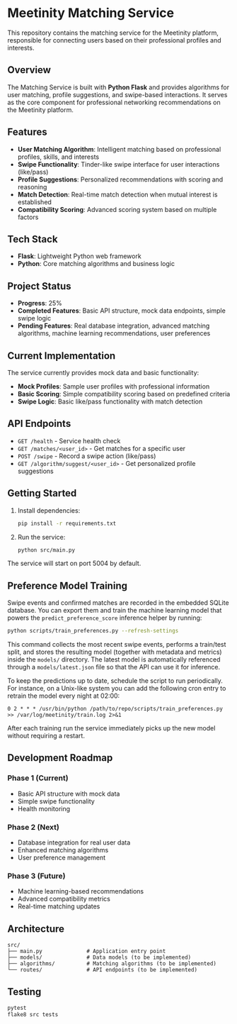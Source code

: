 # Meetinity Matching Service

This repository contains the matching service for the Meetinity platform, responsible for connecting users based on their professional profiles and interests.

## Overview

The Matching Service is built with **Python Flask** and provides algorithms for user matching, profile suggestions, and swipe-based interactions. It serves as the core component for professional networking recommendations on the Meetinity platform.

## Features

- **User Matching Algorithm**: Intelligent matching based on professional profiles, skills, and interests
- **Swipe Functionality**: Tinder-like swipe interface for user interactions (like/pass)
- **Profile Suggestions**: Personalized recommendations with scoring and reasoning
- **Match Detection**: Real-time match detection when mutual interest is established
- **Compatibility Scoring**: Advanced scoring system based on multiple factors

## Tech Stack

- **Flask**: Lightweight Python web framework
- **Python**: Core matching algorithms and business logic

## Project Status

- **Progress**: 25%
- **Completed Features**: Basic API structure, mock data endpoints, simple swipe logic
- **Pending Features**: Real database integration, advanced matching algorithms, machine learning recommendations, user preferences

## Current Implementation

The service currently provides mock data and basic functionality:

- **Mock Profiles**: Sample user profiles with professional information
- **Basic Scoring**: Simple compatibility scoring based on predefined criteria
- **Swipe Logic**: Basic like/pass functionality with match detection

## API Endpoints

- `GET /health` - Service health check
- `GET /matches/<user_id>` - Get matches for a specific user
- `POST /swipe` - Record a swipe action (like/pass)
- `GET /algorithm/suggest/<user_id>` - Get personalized profile suggestions

## Getting Started

1. Install dependencies:
   ```bash
   pip install -r requirements.txt
   ```

2. Run the service:
   ```bash
   python src/main.py
   ```

The service will start on port 5004 by default.

## Preference Model Training

Swipe events and confirmed matches are recorded in the embedded SQLite database.
You can export them and train the machine learning model that powers the
`predict_preference_score` inference helper by running:

```bash
python scripts/train_preferences.py --refresh-settings
```

This command collects the most recent swipe events, performs a train/test split,
and stores the resulting model (together with metadata and metrics) inside the
`models/` directory. The latest model is automatically referenced through a
`models/latest.json` file so that the API can use it for inference.

To keep the predictions up to date, schedule the script to run periodically.
For instance, on a Unix-like system you can add the following cron entry to
retrain the model every night at 02:00:

```
0 2 * * * /usr/bin/python /path/to/repo/scripts/train_preferences.py >> /var/log/meetinity/train.log 2>&1
```

After each training run the service immediately picks up the new model without
requiring a restart.

## Development Roadmap

### Phase 1 (Current)
- Basic API structure with mock data
- Simple swipe functionality
- Health monitoring

### Phase 2 (Next)
- Database integration for real user data
- Enhanced matching algorithms
- User preference management

### Phase 3 (Future)
- Machine learning-based recommendations
- Advanced compatibility metrics
- Real-time matching updates

## Architecture

```
src/
├── main.py              # Application entry point
├── models/              # Data models (to be implemented)
├── algorithms/          # Matching algorithms (to be implemented)
└── routes/              # API endpoints (to be implemented)
```

## Testing

```bash
pytest
flake8 src tests
```
